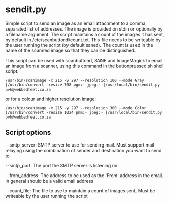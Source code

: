 sendit.py
=========

Simple script to send an image as an email attachment to a comma separated list of addresses. The image is provided
on stdin or optionally by a filename argument. The script maintains a count of the images it has sent, by default in
/etc/scanbuttond/count.txt. This file needs to be writeable by the user running the script (by default saned). The
count is used in the name of the scanned image so that they can be distinguished.

This script can be used with scanbuttond, SANE and ImageMagick to email an image from a scanner, using this command
in the buttonpressed.sh shell script:

```
/usr/bin/scanimage -x 215 -y 297 --resolution 100 --mode Gray |/usr/bin/convert -resize 768 pgm:- jpeg:- |/usr/local/bin/sendit.py pvh@webbedfeet.co.za
```

or for a colour and higher resolution image:

```
/usr/bin/scanimage -x 215 -y 297 --resolution 300 --mode Color |/usr/bin/convert -resize 1024 pnm:- jpeg:- |/usr/local/bin/sendit.py pvh@webbedfeet.co.za
```

Script options
--------------

--smtp_server: SMTP server to use for sending mail. Must support mail relaying using the combination of sender and destination you want to send to

--smtp_port: The port the SMTP server is listening on

--from_address: The address to be used as the 'From' address in the email. In general should be a valid email address

--count_file: The file to use to maintain a count of images sent. Must be writeable by the user running the script
